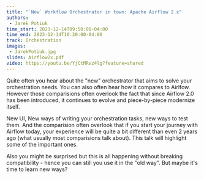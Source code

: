 ```yaml
---
title: "`New` Workflow Orchestrator in town: Apache Airflow 2.x"
authors:
 - Jarek Potiuk
time_start: 2023-12-14T09:50:00-04:00
time_end: 2023-12-14T10:20:00-04:00
track: Orchestration
images:
 - JarekPotiuk.jpg
slides: Airflow2x.pdf
video: https://youtu.be/YjCtMRvz4lg?feature=shared
---
```


Quite often you hear about the "new" orchestrator that aims to solve your orchestration needs. You can also often hear how it compares to Airlfow. However those comparisions often overlook the fact that since Airflow 2.0 has been introduced, it continues to evolve and piece-by-piece modernize itself.
 
New UI, New ways of writing your orchestration tasks, new ways to test them. And the comparision often overlook that if you start your journey with Airflow today, your experience will be quite a bit different than even 2 years ago (what usually most comparisions talk about). This talk will highlight some of the important ones.
 
Also you might be surprised but this is all happening without breaking compatibility - hence you can still you use it in the "old way". But maybe it's time to learn new ways?